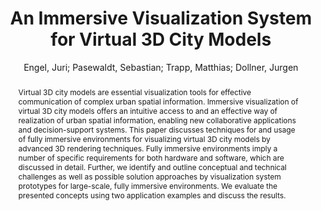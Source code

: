 ---
layout: technique
title: "An Immersive Visualization System for Virtual 3D City Models"
system_type: "True"
technique: "False"
design_study: "False"
evaluation: "False"
data: "False"
analysis: "False"
generation: "False"
curation_and_transformation: "False"
management: "False"
modeling: "False"
urban_analysis: "False"
visualization: "True"
sunlight_access: "False"
wind_ventilation: "False"
view_impact: "False"
energy: "True"
damage_and_disaster_management: "False"
climate: "False"
sound: "False"
property_cadastre: "False"
others: "True"
lookup: "False"
browse: "False"
locate: "False"
explore: "True"
identify: "True"
compare: "False"
summarize: "False"
distribution: "True"
trends: "False"
outliers: "False"
extremes: "False"
features: "False"
target_discovery: "True"
target_access: "True"
spatial_relation: "True"
buildings: "True"
streets: "True"
nature: "False"
uniform_discretization: "True"
structural_subdivision: "False"
univariate: "True"
multivariate: "False"
volumetric: "False"
temporal: "False"
sensing: "False"
statistical: "False"
simulation_based: "True"
learning_based: "False"
surveyed: "False"
site: "True"
block: "True"
multi_block: "True"
city: "True"
va_wo_model: "False"
post_model: "True"
model_integrated: "False"
assisted_models: "False"
overlay: "True"
embedded: "False"
linked: "False"
temporal_jx: "False"
spatial_jx: "False"
filter: "False"
aggregate: "False"
embed: "False"
glyphs: "False"
bar_charts: "False"
scatterplots: "False"
matrix: "False"
parallel_coordinates: "False"
map_2d: "False"
map_3d: "True"
walking: "True"
steering: "True"
selection_based: "False"
manipulation_based: "True"
distortion: "True"
ghosting: "False"
culling: "False"
birds_view: "False"
multi_view: "False"
assisted_steering: "False"
other: "False"
vr_cave: "True"
ar: "False"
desktop: "False"
mobile: "False"
case_study: "True"
user_study: "False"
statistical_evaluation: "False"
expert_interviews: "True"
key: "73PRVYAK"
item_type: "conferencePaper"
publication_year: "2012"
author: "Engel, Juri; Pasewaldt, Sebastian; Trapp, Matthias; Dollner, Jurgen"
publication_title: "2012 20th International Conference on Geoinformatics"
isbn: "978-1-4673-1104-5 978-1-4673-1103-8 978-1-4673-1102-1"
issn: "nan"
doi: "10.1109/Geoinformatics.2012.6270289"
url_paper: "http://ieeexplore.ieee.org/document/6270289/"
abstract_note: "nan"
date_added: "2023-01-29 23:55:53"
date_modified: "2023-01-29 23:55:53"
access_date: "2023-01-29 23:55:53"
pages: "1-7"
num_pages: "nan"
issue: "nan"
volume: "nan"
number_of_volumes: "nan"
journal_abbreviation: "nan"
short_title: "nan"
series: "nan"
series_number: "nan"
series_text: "nan"
series_title: "nan"
publisher: "IEEE"
place: "Hong Kong, China"
language: "nan"
rights: "nan"
type: "nan"
archive: "nan"
archive_location: "nan"
library_catalog: "DOI.org (Crossref)"
call_number: "nan"
extra: "nan"
notes: "nan"
link_attachments: "nan"
manual_tags: "nan"
automatic_tags: "nan"
editor: "nan"
series_editor: "nan"
translator: "nan"
contributor: "nan"
attorney_agent: "nan"
book_author: "nan"
cast_member: "nan"
commenter: "nan"
composer: "nan"
cosponsor: "nan"
counsel: "nan"
interviewer: "nan"
producer: "nan"
recipient: "nan"
reviewed_author: "nan"
scriptwriter: "nan"
words_by: "nan"
guest: "nan"
number: "nan"
edition: "nan"
running_time: "nan"
scale: "nan"
medium: "nan"
artwork_size: "nan"
filing_date: "nan"
application_number: "nan"
assignee: "nan"
issuing_authority: "nan"
country: "nan"
meeting_name: "nan"
conference_name: "2012 20th International Conference on Geoinformatics"
court: "nan"
references: "nan"
reporter: "nan"
legal_status: "nan"
priority_numbers: "nan"
programming_language: "nan"
version: "nan"
system: "nan"
code: "nan"
code_number: "nan"
section: "nan"
session: "nan"
committee: "nan"
history: "nan"
legislative_body: "nan"
abstract: "Virtual 3D city models are essential visualization tools for effective communication of complex urban spatial information. Immersive visualization of virtual 3D city models offers an intuitive access to and an effective way of realization of urban spatial information, enabling new collaborative applications and decision-support systems. This paper discusses techniques for and usage of fully immersive environments for visualizing virtual 3D city models by advanced 3D rendering techniques. Fully immersive environments imply a number of specific requirements for both hardware and software, which are discussed in detail. Further, we identify and outline conceptual and technical challenges as well as possible solution approaches by visualization system prototypes for large-scale, fully immersive environments. We evaluate the presented concepts using two application examples and discuss the results."
---